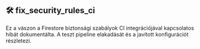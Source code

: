 ## 🛠 fix_security_rules_ci

Ez a vászon a Firestore biztonsági szabályok CI integrációjával kapcsolatos hibát dokumentálta.  A teszt pipeline elakadását és a javított konfigurációt részletezi.